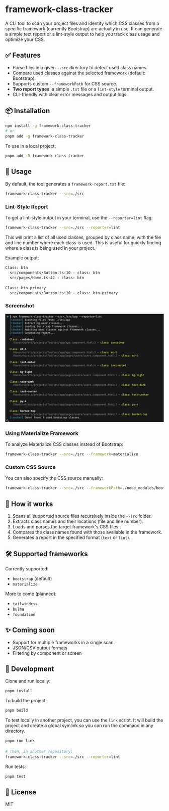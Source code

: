 # framework-class-tracker

A CLI tool to scan your project files and identify which CSS classes from a specific framework (currently Bootstrap) are actually in use. It can generate a simple text report or a lint-style output to help you track class usage and optimize your CSS.

## ✅ Features

- Parse files in a given `--src` directory to detect used class names.
- Compare used classes against the selected framework (default: Bootstrap).
- Supports custom `--frameworkPath` for CSS source.
- **Two report types**: a simple `.txt` file or a `lint-style` terminal output.
- CLI-friendly with clear error messages and output logs.

## 📦 Installation

```bash
npm install -g framework-class-tracker
# or
pnpm add -g framework-class-tracker
```

To use in a local project:

```bash
pnpm add -D framework-class-tracker
```

## 🚀 Usage

By default, the tool generates a `framework-report.txt` file:

```bash
framework-class-tracker --src=./src
```

### Lint-Style Report

To get a lint-style output in your terminal, use the `--reporter=lint` flag:

```bash
framework-class-tracker --src=./src --reporter=lint
```

This will print a list of all used classes, grouped by class name, with the file and line number where each class is used. This is useful for quickly finding where a class is being used in your project.

Example output:

```
Class: btn
  src/components/Button.ts:10 - class: btn
  src/pages/Home.ts:42 - class: btn

Class: btn-primary
  src/components/Button.ts:10 - class: btn-primary
```

### Screenshot

![Framework Class Tracker Output](./example.jpeg)

### Using Materialize Framework

To analyze Materialize CSS classes instead of Bootstrap:

```bash
framework-class-tracker --src=./src --framework=materialize
```

### Custom CSS Source

You can also specify the CSS source manually:

```bash
framework-class-tracker --src=./src --frameworkPath=./node_modules/bootstrap/dist/css
```

## 🧠 How it works

1. Scans all supported source files recursively inside the `--src` folder.
2. Extracts class names and their locations (file and line number).
3. Loads and parses the target framework's CSS files.
4. Compares the class names found with those available in the framework.
5. Generates a report in the specified format (`text` or `lint`).

## 🛠 Supported frameworks

Currently supported:

- `bootstrap` (default)
- `materialize`

More to come (planned):

- `tailwindcss`
- `bulma`
- `foundation`

## ✨ Coming soon

- Support for multiple frameworks in a single scan
- JSON/CSV output formats
- Filtering by component or screen

## 🧪 Development

Clone and run locally:

```bash
pnpm install
```

To build the project:

```bash
pnpm build
```

To test locally in another project, you can use the `link` script. It will build the project and create a global symlink so you can run the command in any directory.

```bash
pnpm run link

# Then, in another repository:
framework-class-tracker --src=./src --reporter=lint
```

Run tests:

```bash
pnpm test
```

## 📄 License

MIT
